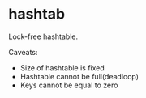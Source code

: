 # hashtab
Lock-free hashtable.

Caveats:
- Size of hashtable is fixed
- Hashtable cannot be full(deadloop)
- Keys cannot be equal to zero

